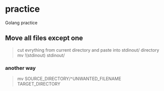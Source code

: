 # practice
Golang practice

## Move all files except one
> cut evrything from current directory and paste into stdinout/ directory
> mv !(stdinout) stdinout/

### another way
> mv SOURCE_DIRECTORY/^UNWANTED_FILENAME TARGET_DIRECTORY